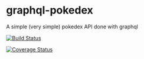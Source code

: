 # graphql-pokedex
A simple (very simple) pokedex API done with graphql

[![Build Status](https://travis-ci.org/manufarfaro/graphql-pokedex.svg?branch=master)](https://travis-ci.org/manufarfaro/graphql-pokedex)

[![Coverage Status](https://coveralls.io/repos/github/manufarfaro/graphql-pokedex/badge.svg?branch=master)](https://coveralls.io/github/manufarfaro/graphql-pokedex?branch=master)
